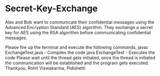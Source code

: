 # Secret-Key-Exchange

Alex and Bob want to communicate their confidential messages using the Advanced Encryption
Standard (AES) algorithm. They exchange a secret key for AES using the RSA algorithm before
communicating confidential messages. 

Please fire up the terminal and execute the following commands, javac ExchangeTest.java - Compiles the code java ExchangeTest - Executes the code Please wait until the thread gets initiated, once the thread is initiated the communication will be established and the program gets executed. Thankyou, Rohit Viswakarma, Pidishetti

